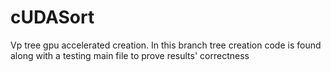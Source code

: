 # cUDASort
Vp tree gpu accelerated creation. In this branch tree creation code is found along with a testing main file to prove results' correctness
